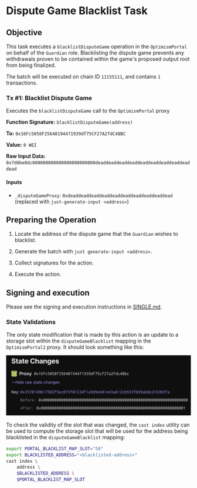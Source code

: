 # Dispute Game Blacklist Task

## Objective

This task executes a `blacklistDisputeGame` operation in the `OptimismPortal` on behalf of the `Guardian` role. Blacklisting the dispute game prevents any withdrawals proven to be contained within the game's proposed output root from being finalized.

The batch will be executed on chain ID `11155111`, and contains `1` transactions.

### Tx #1: Blacklist Dispute Game

Executes the `blacklistDisputeGame` call to the `OptimismPortal` proxy

**Function Signature:** `blacklistDisputeGame(address)`

**To:** `0x16Fc5058F25648194471939df75CF27A2fdC48BC`

**Value:** `0 WEI`

**Raw Input Data:** `0x7d6be8dc000000000000000000000000deaddeaddeaddeaddeaddeaddeaddeaddeaddead`

#### Inputs

- `_disputeGameProxy`: `0xdeaddeaddeaddeaddeaddeaddeaddeaddeaddead` (replaced with `just-generate-input <address>`)

## Preparing the Operation

1. Locate the address of the dispute game that the `Guardian` wishes to blacklist.

1. Generate the batch with `just generate-input <address>`.

1. Collect signatures for the action.

1. Execute the action.

## Signing and execution

Please see the signing and execution instructions in [SINGLE.md](../../../../SINGLE.md).

### State Validations

The only state modification that is made by this action is an update to a storage slot within the `disputeGameBlacklist`
mapping in the `OptimismPortal2` proxy. It should look something like this:

![state-diff](./images/state_diff.png)

To check the validity of the slot that was changed, the `cast index` utility can be used to compute the storage slot
that will be used for the address being blacklisted in the `disputeGameBlacklist` mapping:

```sh
export PORTAL_BLACKLIST_MAP_SLOT="58"
export BLACKLISTED_ADDRESS="<blacklisted-address>"
cast index \
    address \
    $BLACKLISTED_ADDRESS \
    $PORTAL_BLACKLIST_MAP_SLOT
```
